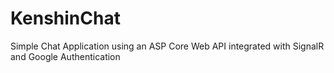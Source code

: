 # KenshinChat

Simple Chat Application using an ASP Core Web API integrated with SignalR and Google Authentication

